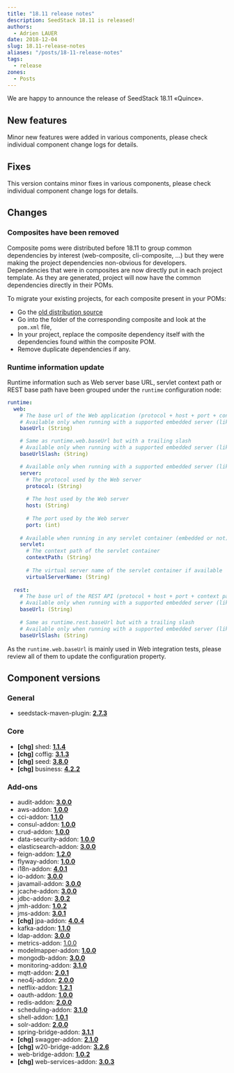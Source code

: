 ```yaml
---
title: "18.11 release notes"
description: SeedStack 18.11 is released!
authors:
  - Adrien LAUER
date: 2018-12-04
slug: 18.11-release-notes
aliases: "/posts/18-11-release-notes"
tags:
  - release
zones:
  - Posts
---
```


We are happy to announce the release of SeedStack 18.11 «Quince».<!--more-->

## New features

Minor new features were added in various components, please check individual component change logs for details.

## Fixes

This version contains minor fixes in various components, please check individual component change logs for details.

## Changes

### Composites have been removed

Composite poms were distributed before 18.11 to group common dependencies by interest (web-composite, cli-composite, ...)
but they were making the project dependencies non-obvious for developers. Dependencies that were in composites are now
directly put in each project template. As they are generated, project will now have the common dependencies directly in
their POMs.

To migrate your existing projects, for each composite present in your POMs:

* Go the [old distribution source](https://github.com/seedstack/distribution/tree/v18.7.1)
* Go into the folder of the corresponding composite and look at the `pom.xml` file,
* In your project, replace the composite dependency itself with the dependencies found within the composite POM.
* Remove duplicate dependencies if any.

### Runtime information update

Runtime information such as Web server base URL, servlet context path or REST base path have been grouped under the `runtime`
configuration node:  

```yaml
runtime:
  web:
    # The base url of the Web application (protocol + host + port + context path) without a trailing slash
    # Available only when running with a supported embedded server (like Undertow)
    baseUrl: (String)

    # Same as runtime.web.baseUrl but with a trailing slash
    # Available only when running with a supported embedded server (like Undertow)
    baseUrlSlash: (String)

    # Available only when running with a supported embedded server (like Undertow)
    server:
      # The protocol used by the Web server
      protocol: (String)
    
      # The host used by the Web server
      host: (String)
    
      # The port used by the Web server
      port: (int)
      
    # Available when running in any servlet container (embedded or not)
    servlet:
      # The context path of the servlet container
      contextPath: (String)
        
      # The virtual server name of the servlet container if available
      virtualServerName: (String)
      
  rest:
    # The base url of the REST API (protocol + host + port + context path + JAX-RS base path) without a trailing slash
    # Available only when running with a supported embedded server (like Undertow)
    baseUrl: (String)
        
    # Same as runtime.rest.baseUrl but with a trailing slash
    # Available only when running with a supported embedded server (like Undertow)
    baseUrlSlash: (String)
```

As the `runtime.web.baseUrl` is mainly used in Web integration tests, please review all of them to update the configuration
property.

## Component versions

### General

* seedstack-maven-plugin: **[2.7.3](https://github.com/seedstack/seedstack-maven-plugin/releases/tag/v2.7.3)**

### Core

* **[chg]** shed: **[1.1.4](https://github.com/seedstack/shed/releases/tag/v1.1.4)**
* **[chg]** coffig: **[3.1.3](https://github.com/seedstack/coffig/releases/tag/v3.1.3)**
* **[chg]** seed: **[3.8.0](https://github.com/seedstack/seed/releases/tag/v3.8.0)**
* **[chg]** business: **[4.2.2](https://github.com/seedstack/business/releases/tag/v4.2.2)**

### Add-ons

* audit-addon: **[3.0.0](https://github.com/seedstack/audit-addon/releases/tag/v3.0.0)**
* aws-addon: **[1.0.0](https://github.com/seedstack/aws-addon/releases/tag/v1.0.0)**
* cci-addon: **[1.1.0](https://github.com/seedstack/cci-addon/releases/tag/v1.1.0)**
* consul-addon: **[1.0.0](https://github.com/seedstack/consul-addon/releases/tag/v1.0.0)**
* crud-addon: **[1.0.0](https://github.com/seedstack/crud-addon/releases/tag/v1.0.0)**
* data-security-addon: **[1.0.0](https://github.com/seedstack/data-security-addon/releases/tag/v1.0.0)**
* elasticsearch-addon: **[3.0.0](https://github.com/seedstack/elasticsearch-addon/releases/tag/v3.0.0)**
* feign-addon: **[1.2.0](https://github.com/seedstack/feign-addon/releases/tag/v1.2.0)**
* flyway-addon: **[1.0.0](https://github.com/seedstack/flyway-addon/releases/tag/v1.0.0)**
* i18n-addon: **[4.0.1](https://github.com/seedstack/i18n-addon/releases/tag/v4.0.1)**
* io-addon: **[3.0.0](https://github.com/seedstack/io-addon/releases/tag/v3.0.0)**
* javamail-addon: **[3.0.0](https://github.com/seedstack/javamail-addon/releases/tag/v3.0.0)**
* jcache-addon: **[3.0.0](https://github.com/seedstack/jcache-addon/releases/tag/v3.0.0)**
* jdbc-addon: **[3.0.2](https://github.com/seedstack/jdbc-addon/releases/tag/v3.0.2)**
* jmh-addon: **[1.0.2](https://github.com/seedstack/jmh-addon/releases/tag/v1.0.2)**
* jms-addon: **[3.0.1](https://github.com/seedstack/jms-addon/releases/tag/v3.0.1)**
* **[chg]** jpa-addon: **[4.0.4](https://github.com/seedstack/jpa-addon/releases/tag/v4.0.4)**
* kafka-addon: **[1.1.0](https://github.com/seedstack/kafka-addon/releases/tag/v1.1.0)**
* ldap-addon: **[3.0.0](https://github.com/seedstack/ldap-addon/releases/tag/v3.0.0)**
* metrics-addon: [1.0.0](https://github.com/seedstack/metrics-addon/releases/tag/v1.0.0)
* modelmapper-addon: **[1.0.0](https://github.com/seedstack/modelmapper-addon/releases/tag/v1.0.0)**
* mongodb-addon: **[3.0.0](https://github.com/seedstack/mongodb-addon/releases/tag/v3.0.0)**
* monitoring-addon: **[3.1.0](https://github.com/seedstack/monitoring-addon/releases/tag/v3.1.0)**
* mqtt-addon: **[2.0.1](https://github.com/seedstack/mqtt-addon/releases/tag/v2.0.1)**
* neo4j-addon: **[2.0.0](https://github.com/seedstack/neo4j-addon/releases/tag/v2.0.0)**
* netflix-addon: **[1.2.1](https://github.com/seedstack/netflix-addon/releases/tag/v1.2.1)**
* oauth-addon: **[1.0.0](https://github.com/seedstack/oauth-addon/releases/tag/v1.0.0)**
* redis-addon: **[2.0.0](https://github.com/seedstack/redis-addon/releases/tag/v2.0.0)**
* scheduling-addon: **[3.1.0](https://github.com/seedstack/scheduling-addon/releases/tag/v3.1.0)**
* shell-addon: **[1.0.1](https://github.com/seedstack/shell-addon/releases/tag/v1.0.1)**
* solr-addon: **[2.0.0](https://github.com/seedstack/solr-addon/releases/tag/v2.0.0)**
* spring-bridge-addon: **[3.1.1](https://github.com/seedstack/spring-bridge-addon/releases/tag/v3.1.1)**
* **[chg]** swagger-addon: **[2.1.0](https://github.com/seedstack/swagger-addon/releases/tag/v2.1.0)**
* **[chg]** w20-bridge-addon: **[3.2.6](https://github.com/seedstack/w20-bridge-addon/releases/tag/v3.2.6)**
* web-bridge-addon: **[1.0.2](https://github.com/seedstack/web-bridge-addon/releases/tag/v1.0.2)**
* **[chg]** web-services-addon: **[3.0.3](https://github.com/seedstack/web-services-addon/releases/tag/v3.0.3)**

